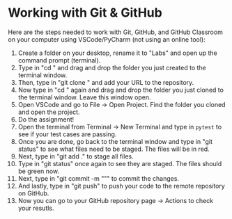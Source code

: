 # Working with Git & GitHub

Here are the steps needed to work with Git, GitHub, and GitHub Classroom on your computer using VSCode/PyCharm (not using an online tool):

1. Create a folder on your desktop, rename it to "Labs" and open up the command prompt (terminal).
2. Type in "cd " and drag and drop the folder you just created to the terminal window.
3. Then, type in "git clone <URL-to-repo>" and add your URL to the repository.
4. Now type in "cd " again and drag and drop the folder you just cloned to the terminal window. Leave this window open.
5. Open VSCode and go to File -> Open Project. Find the folder you cloned and open the project.
6. Do the assignment!
7. Open the terminal from Terminal -> New Terminal and type in ```pytest``` to see if your test cases are passing.
8. Once you are done, go back to the terminal window and type in "git status" to see what files need to be staged. The files will be in red.
9. Next, type in "git add ." to stage all files.
10. Type in "git status" once again to see they are staged. The files should be green now.
11. Next, type in "git commit -m "<YOUR-COMMENT>"" to commit the changes.
12. And lastly, type in "git push" to push your code to the remote repository on GitHub.
13. Now you can go to your GitHub repository page -> Actions to check your resutls.
